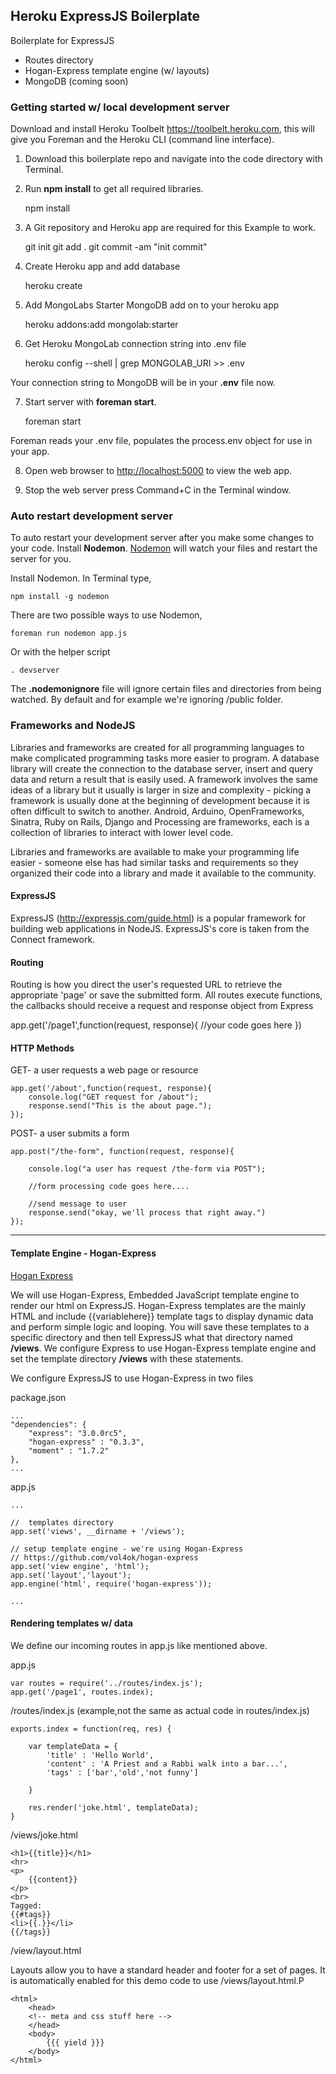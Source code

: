 ## Heroku ExpressJS Boilerplate

Boilerplate for ExpressJS

* Routes directory
* Hogan-Express template engine (w/ layouts)
* MongoDB (coming soon)


### Getting started w/ local development server

Download and install Heroku Toolbelt <https://toolbelt.heroku.com>, this will give you Foreman and the Heroku CLI (command line interface).

1) Download this boilerplate repo and navigate into the code directory with Terminal.

2) Run **npm install** to get all required libraries.

	npm install

3) A Git repository and Heroku app are required for this Example to work. 

	git init
	git add .
	git commit -am "init commit"


4) Create Heroku app and add database

	heroku create

5) Add MongoLabs Starter MongoDB add on to your heroku app

	heroku addons:add mongolab:starter

6) Get Heroku MongoLab connection string into .env file

	heroku config --shell | grep MONGOLAB_URI >> .env

Your connection string to MongoDB will be in your **.env** file now.

7) Start server with **foreman start**.

	foreman start

Foreman reads your .env file, populates the process.env object for use in your app.

8) Open web browser to <http://localhost:5000> to view the web app.

9) Stop the web server press Command+C in the Terminal window.

### Auto restart development server

To auto restart your development server after you make some changes to your code. Install **Nodemon**. [Nodemon](https://github.com/remy/nodemon) will watch your files and restart the server for you.

Install Nodemon. In Terminal type,

	npm install -g nodemon

There are two possible ways to use Nodemon,

	foreman run nodemon app.js

Or with the helper script

	. devserver

The **.nodemonignore** file will ignore certain files and directories from being watched. By default and for example we're ignoring /public folder.


### Frameworks and NodeJS

Libraries and frameworks are created for all programming languages to make complicated programming tasks more easier to program. A database library will create the connection to the database server, insert and query data and return a result that is easily used. A framework involves the same ideas of a library but it usually is larger in size and complexity - picking a framework is usually done at the beginning of development because it is often difficult to switch to another. Android, Arduino, OpenFrameworks, Sinatra, Ruby on Rails, Django and Processing are frameworks, each is a collection of libraries to interact with lower level code.

Libraries and frameworks are available to make your programming life easier - someone else has had similar tasks and requirements so they organized their code into a library and made it available to the community.

#### ExpressJS

ExpressJS (http://expressjs.com/guide.html) is a popular framework for building web applications in NodeJS. ExpressJS's core is taken from the Connect framework.

#### Routing

Routing is how you direct the user's requested URL to retrieve the appropriate 'page' or save the submitted form. All routes execute functions, the callbacks should receive a request and response object from Express

app.get('/page1',function(request, response){
    //your code goes here
})

#### HTTP Methods

GET- a user requests a web page or resource

	app.get('/about',function(request, response){
	    console.log("GET request for /about");
	    response.send("This is the about page.");
	});

POST- a user submits a form

	app.post("/the-form", function(request, response){
	    
	    console.log("a user has request /the-form via POST");
	    
	    //form processing code goes here....
	    
	    //send message to user
	    response.send("okay, we'll process that right away.")
	});


-----

#### Template Engine - Hogan-Express

[Hogan Express](https://github.com/vol4ok/hogan-express)

We will use Hogan-Express, Embedded JavaScript template engine to render our html on ExpressJS. Hogan-Express templates are the mainly HTML and include {{variablehere}} template tags to display dynamic data and perform simple logic and looping.  You will save these templates to a specific directory and then tell ExpressJS what that directory named **/views**. We configure Express to use Hogan-Express template engine and set the template directory **/views** with these statements.

We configure ExpressJS to use Hogan-Express in two files

package.json
	
	...
	"dependencies": {
	    "express": "3.0.0rc5",
	    "hogan-express" : "0.3.3",
	    "moment" : "1.7.2"
  	},
  	...

app.js

	...

	//  templates directory
	app.set('views', __dirname + '/views');

	// setup template engine - we're using Hogan-Express
	// https://github.com/vol4ok/hogan-express
	app.set('view engine', 'html');
	app.set('layout','layout');
	app.engine('html', require('hogan-express'));

	...

#### Rendering templates w/ data

We define our incoming routes in app.js like mentioned above.

app.js

	var routes = require('../routes/index.js');
	app.get('/page1', routes.index);

/routes/index.js (example,not the same as actual code in routes/index.js)

	exports.index = function(req, res) {

		var templateData = {
			'title' : 'Hello World',
			'content' : 'A Priest and a Rabbi walk into a bar...',
			'tags' : ['bar','old','not funny']

		}

		res.render('joke.html', templateData);
	}

/views/joke.html

	<h1>{{title}}</h1>
	<hr>
	<p>
		{{content}}
	</p>
	<br>
	Tagged:
	{{#tags}}
	<li>{{.}}</li>
	{{/tags}}

/view/layout.html

Layouts allow you to have a standard header and footer for a set of pages. It is automatically enabled for this demo code to use /views/layout.html.P

	<html>
		<head>
		<!-- meta and css stuff here -->
		</head>
		<body>
			{{{ yield }}}
		</body>
	</html>

